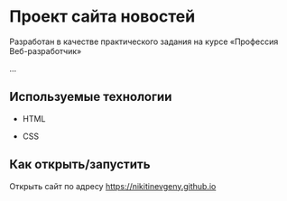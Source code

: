 # Проект сайта новостей
Разработан в качестве практического задания на курсе «Профессия Веб-разработчик»

…

## Используемые технологии

* HTML

* CSS 



## Как открыть/запустить

Открыть сайт по адресу https://nikitinevgeny.github.io